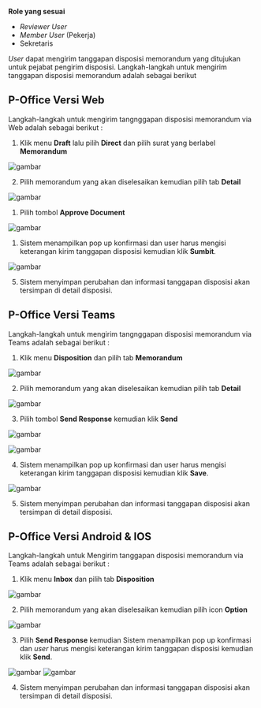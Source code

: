 **Role yang sesuai**

- *Reviewer User*
- *Member User* (Pekerja)
- Sekretaris

*User* dapat mengirim tanggapan disposisi memorandum yang ditujukan untuk pejabat pengirim disposisi. Langkah-langkah untuk mengirim tanggapan disposisi memorandum adalah sebagai berikut

## **P-Office Versi Web**

Langkah-langkah untuk mengirim tangnggapan disposisi memorandum via Web adalah sebagai berikut :

1. Klik menu **Draft** lalu pilih **Direct** dan pilih surat yang berlabel **Memorandum**

![gambar](Memorandum/MM_Web/02MM-84.png)

2. Pilih memorandum yang akan diselesaikan kemudian pilih tab **Detail**

![gambar](Memorandum/MM_Web/02MM-85.png)

1. Pilih tombol **Approve Document**

![gambar](Memorandum/MM_Web/02MM-86.png)

1. Sistem menampilkan pop up konfirmasi dan user harus mengisi keterangan kirim tanggapan disposisi kemudian klik **Sumbit**.

![gambar](Memorandum/MM_Web/02MM-87.png)

5. Sistem menyimpan perubahan dan informasi tanggapan disposisi akan tersimpan di detail disposisi.

## **P-Office Versi Teams**

Langkah-langkah untuk mengirim tangnggapan disposisi memorandum via Teams adalah sebagai berikut :

1. Klik menu **Disposition** dan pilih tab **Memorandum**

![gambar](Memorandum/MM_Teams/MM86.png)

2. Pilih memorandum yang akan diselesaikan kemudian pilih tab **Detail**

![gambar](Memorandum/MM_Teams/MM87.png)

3. Pilih tombol **Send Response** kemudian klik **Send**

![gambar](Memorandum/MM_Teams/MM88.png)

![gambar](Memorandum/MM_Teams/MM89.png)

4. Sistem menampilkan pop up konfirmasi dan user harus mengisi keterangan kirim tanggapan disposisi kemudian klik **Save**.

![gambar](Memorandum/MM_Teams/MM90.png)

5. Sistem menyimpan perubahan dan informasi tanggapan disposisi akan tersimpan di detail disposisi.


## **P-Office Versi Android & IOS**

Langkah-langkah untuk Mengirim tanggapan disposisi memorandum via Teams adalah sebagai berikut :

1. Klik menu **Inbox** dan pilih tab **Disposition**

![gambar](Memorandum/MM_Android/Tanggapdisposisi/02MM-05.png)

2. Pilih memorandum yang akan diselesaikan kemudian pilih icon **Option**

![gambar](Memorandum/MM_Android/Tanggapdisposisi/02MM-06.png) 

3. Pilih **Send Response** kemudian Sistem menampilkan pop up konfirmasi dan _user_ harus mengisi keterangan kirim tanggapan disposisi kemudian klik **Send**.

![gambar](Memorandum/MM_Android/Tanggapdisposisi/02MM-07.png) 
![gambar](Memorandum/MM_Android/Tanggapdisposisi/02MM-08.png)

4. Sistem menyimpan perubahan dan informasi tanggapan disposisi akan tersimpan di detail disposisi.
